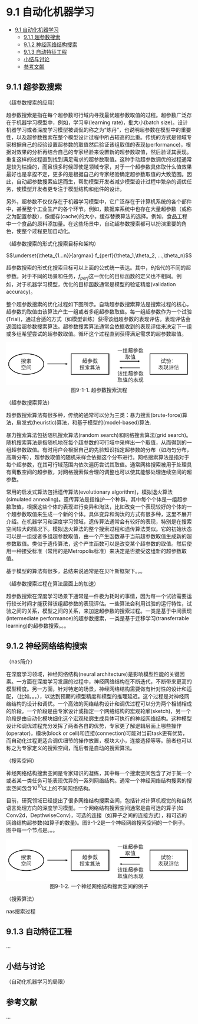 <!--Copyright © Microsoft Corporation. All rights reserved.
  适用于[License](https://github.com/microsoft/AI-System/blob/main/LICENSE)版权许可-->

# 9.1 自动化机器学习

- [9.1 自动化机器学习](#91-自动化机器学习)
  - [9.1.1 超参数搜索](#911-超参数搜索)
  - [9.1.2 神经网络结构搜索](#912-神经网络结构搜索)
  - [9.1.3 自动特征工程](#913-自动特征工程)
  - [小结与讨论](#小结与讨论)
  - [参考文献](#参考文献)


## 9.1.1 超参数搜索

（超参数搜索的应用）

超参数搜索是指在每个超参数可行域内寻找最优超参数取值的过程。超参数广泛存在于机器学习模型中，例如，学习率(learning rate)，批大小(batch size)。设计机器学习或者深度学习模型被调侃的称之为“炼丹”，也说明超参数在模型中的重要性，以及超参数搜索在整个模型设计过程中所占较高的比重。传统的方式是领域专家根据自己的经验设置超参数的取值然后验证该组取值的表现(performance)，根据对效果的分析再结合自己的专家经验来设置新的超参数取值，然后验证其表现。重复这样的过程直到找到满足需求的超参数取值。这种手动超参数调优的过程通常是较为枯燥的，而且很多时候即使是领域专家，对于一个超参数具体取什么值效果最好也是拿捏不定，更多的是根据自己的专家经验确定超参数取值的大致范围。因此，自动超参数搜索应运而生，帮助模型开发者减少模型设计过程中繁杂的调优任务，使模型开发者更专注于模型结构和组件的设计。

另外，超参数不仅仅存在于机器学习模型中，它广泛存在于计算机系统的各个部件中，甚至整个工业生产的各个环节。例如，数据库系统中也存在大量超参数（或称之为配置参数），像缓存(cache)的大小，缓存替换算法的选择。例如，食品工程中一个食品的原料添加量。在这些场景中，自动超参数搜索都可以扮演重要的角色，使整个过程更加自动化。

（超参数搜索的形式化搜索目标和架构）

$$\underset{\theta_{1...n}}{argmax} f_{perf}(\theta_1,\theta_2, ...,\theta_n)$$

超参数搜索的形式化搜索目标可以上面的公式统一表达。其中，$\theta_i$指代的不同的超参数。对于不同的场景和任务，$f_{perf}$这一优化的目标函数的定义也不相同。例如，对于机器学习模型，优化的目标函数通常是模型的验证精度(validation accuracy)。

整个超参数搜索的优化过程如下图所示。自动超参数搜索算法是搜索过程的核心，超参数的取值由该算法产生一组或者多组超参数取值。每一组超参数作为一个试验(Trial)，通过合适的方式（如模型训练）获得该组超参数的表现评估。表现评估会返回给超参数搜索算法。超参数搜索算法通常会依据收到的表现评估来决定下一组或多组希望尝试的超参数取值。循环这个过程直到获得满足需求的超参数取值。

<center> <img src="./img/9-1-1-hpo.png"/></center>
<center>图9-1-1. 超参数搜索流程</center>

（超参数搜索算法）

超参数搜索算法有很多种，传统的通常可以分为三类：暴力搜索(brute-force)算法，启发式(heuristic)算法，和基于模型的(model-based)算法.

暴力搜索算法包括随机搜索算法(random search)和网格搜索算法(grid search)。随机搜索算法是指随机地在每个超参数的可行域中采样出一个取值，从而得到的一组超参数取值。有时用户会根据自己的先验知识指定超参数的分布（如均匀分布，高斯分布），超参数取值的随机采样会依据这个分布进行。网格搜索算法是指对于每个超参数，在其可行域范围内依次遍历尝试其取值。通常网格搜索被用于处理具有离散空间的超参数，对网格搜索做合理的调整也可以使其能够处理连续空间的超参数。

常用的启发式算法包括遗传算法(evolutionary algorithm)，模拟退火算法(simulated annealing)。遗传算法是指维护一个种群，其中每个个体是一组超参数取值，根据这些个体的表现进行变异和淘汰，比如改变一个表现较好的个体的一个超参数取值来生成一个新的个体。具体变异和淘汰的方式有很多种，这里不展开介绍。在机器学习和深度学习领域，遗传算法通常会有较好的表现，特别是在搜索空间较大的情况下。模拟退火算法的整个搜索过程和遗传算法类似。它的初始状态可以是一组或者多组超参数取值，由一个产生函数基于当前超参数取值生成新的超参数取值。类似于遗传算法，这个产生函数可以是改变某个超参数的取值。然后使用一种接受标准（常用的是Metropolis标准）来决定是否接受这组新的超参数取值。

基于模型的算法有很多，总结来说通常是在贝叶斯框架下。。。

（超参数搜索过程在算法层面上的加速）

超参数搜索在深度学习场景下通常是一件极为耗时的事情，因为每一个试验需要运行较长时间才能获得该组超参数的表现评估。一些算法会利用试验的运行特性，试验之间的关系，模型之间的关系，来加速超参数的搜索过程。一类是基于中间表现(intermediate performance)的超参数搜索，一类是基于迁移学习(transferrable learning)的超参数搜索。。。

## 9.1.2 神经网络结构搜索

（nas简介）

在深度学习领域，神经网络结构(neural architecture)是影响模型性能的关键因素。一方面在深度学习发展的过程中，神经网络结构在不断迭代，不断带来更高的模型精度。另一方面，针对特定的场景，神经网络结构需要做有针对性的设计和适配，（比如。。。），以达到预期的模型精度和模型的推理延迟。这个过程是对神经网络结构的设计和调优。一个高效的网络结构设计和调优过程可以分为两个相辅相成的阶段。一个阶段是由专家设计或指定一个网络结构的宏观轮廓(sketch)，另一个阶段是由自动化模块细化这个宏观轮廓生成具体可执行的神经网络结构。这种模型设计和调优过程充分发挥了两者各自的优势，专家更了解逻辑层面上哪些操作(operator)，模块(block or cell)和连接(connection)可能对当前task更有优势，而自动化过程更适合调优细节的操作放置，模块大小，连接选择等等。前者也可以称之为专家定义的搜索空间，而后者是自动的搜索算法。

（搜索空间）

神经网络结构搜索空间是专家知识的凝练，其中每一个搜索空间包含了对于某一个或者某一类任务可能表现优异的一系列网络结构。通常一个神经网络结构搜索的搜索空间包含$10^{10}$以上的不同网络结构。

目前，研究领域已经提出了很多网络结构搜索空间，包括针对计算机视觉的和自然语言处理方向的深度学习模型。一个网络结构搜索空间通常是由可选的算子(如Conv2d，DepthwiseConv)，可选的连接（如算子之间的连接方式），和可选的网络结构超参数(如算子的数量)。图9-1-2是一个神经网络搜索空间的一个例子。图中每一个节点是。。。

<center> <img src="./img/9-1-1-hpo.png"/></center>
<center>图9-1-2. 一个神经网络结构搜索空间的例子</center>

（搜索算法）

nas搜索过程

## 9.1.3 自动特征工程

...

## 小结与讨论

（自动化机器学习的局限）

## 参考文献

...